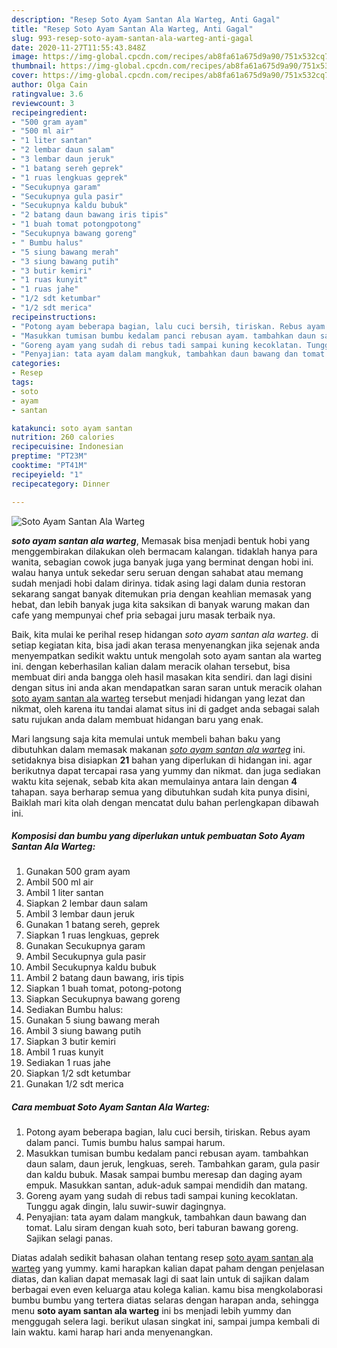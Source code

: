 ```yaml
---
description: "Resep Soto Ayam Santan Ala Warteg, Anti Gagal"
title: "Resep Soto Ayam Santan Ala Warteg, Anti Gagal"
slug: 993-resep-soto-ayam-santan-ala-warteg-anti-gagal
date: 2020-11-27T11:55:43.848Z
image: https://img-global.cpcdn.com/recipes/ab8fa61a675d9a90/751x532cq70/soto-ayam-santan-ala-warteg-foto-resep-utama.jpg
thumbnail: https://img-global.cpcdn.com/recipes/ab8fa61a675d9a90/751x532cq70/soto-ayam-santan-ala-warteg-foto-resep-utama.jpg
cover: https://img-global.cpcdn.com/recipes/ab8fa61a675d9a90/751x532cq70/soto-ayam-santan-ala-warteg-foto-resep-utama.jpg
author: Olga Cain
ratingvalue: 3.6
reviewcount: 3
recipeingredient:
- "500 gram ayam"
- "500 ml air"
- "1 liter santan"
- "2 lembar daun salam"
- "3 lembar daun jeruk"
- "1 batang sereh geprek"
- "1 ruas lengkuas geprek"
- "Secukupnya garam"
- "Secukupnya gula pasir"
- "Secukupnya kaldu bubuk"
- "2 batang daun bawang iris tipis"
- "1 buah tomat potongpotong"
- "Secukupnya bawang goreng"
- " Bumbu halus"
- "5 siung bawang merah"
- "3 siung bawang putih"
- "3 butir kemiri"
- "1 ruas kunyit"
- "1 ruas jahe"
- "1/2 sdt ketumbar"
- "1/2 sdt merica"
recipeinstructions:
- "Potong ayam beberapa bagian, lalu cuci bersih, tiriskan. Rebus ayam dalam panci. Tumis bumbu halus sampai harum."
- "Masukkan tumisan bumbu kedalam panci rebusan ayam. tambahkan daun salam, daun jeruk, lengkuas, sereh. Tambahkan garam, gula pasir dan kaldu bubuk. Masak sampai bumbu meresap dan daging ayam empuk. Masukkan santan, aduk-aduk sampai mendidih dan matang."
- "Goreng ayam yang sudah di rebus tadi sampai kuning kecoklatan. Tunggu agak dingin, lalu suwir-suwir dagingnya."
- "Penyajian: tata ayam dalam mangkuk, tambahkan daun bawang dan tomat. Lalu siram dengan kuah soto, beri taburan bawang goreng. Sajikan selagi panas."
categories:
- Resep
tags:
- soto
- ayam
- santan

katakunci: soto ayam santan 
nutrition: 260 calories
recipecuisine: Indonesian
preptime: "PT23M"
cooktime: "PT41M"
recipeyield: "1"
recipecategory: Dinner

---
```



![Soto Ayam Santan Ala Warteg](https://img-global.cpcdn.com/recipes/ab8fa61a675d9a90/751x532cq70/soto-ayam-santan-ala-warteg-foto-resep-utama.jpg)

<b><i>soto ayam santan ala warteg</i></b>, Memasak bisa menjadi bentuk hobi yang menggembirakan dilakukan oleh bermacam kalangan. tidaklah hanya para wanita, sebagian cowok juga banyak juga yang berminat dengan hobi ini. walau hanya untuk sekedar seru seruan dengan sahabat atau memang sudah menjadi hobi dalam dirinya. tidak asing lagi dalam dunia restoran sekarang sangat banyak ditemukan pria dengan keahlian memasak yang hebat, dan lebih banyak juga kita saksikan di banyak warung makan dan cafe yang mempunyai chef pria sebagai juru masak terbaik nya.



Baik, kita mulai ke perihal resep hidangan <i>soto ayam santan ala warteg</i>. di setiap kegiatan kita, bisa jadi akan terasa menyenangkan jika sejenak anda menyempatkan sedikit waktu untuk mengolah soto ayam santan ala warteg ini. dengan keberhasilan kalian dalam meracik olahan tersebut, bisa membuat diri anda bangga oleh hasil masakan kita sendiri. dan lagi disini dengan situs ini anda akan mendapatkan saran saran untuk meracik olahan <u>soto ayam santan ala warteg</u> tersebut menjadi hidangan yang lezat dan nikmat, oleh karena itu tandai alamat situs ini di gadget anda sebagai salah satu rujukan anda dalam membuat hidangan baru yang enak.


Mari langsung saja kita memulai untuk membeli bahan baku yang dibutuhkan dalam memasak makanan <u><i>soto ayam santan ala warteg</i></u> ini. setidaknya bisa disiapkan <b>21</b> bahan yang diperlukan di hidangan ini. agar berikutnya dapat tercapai rasa yang yummy dan nikmat. dan juga sediakan waktu kita sejenak, sebab kita akan memulainya antara lain dengan <b>4</b> tahapan. saya berharap semua yang dibutuhkan sudah kita punya disini, Baiklah mari kita olah dengan mencatat dulu bahan perlengkapan dibawah ini.

<!--inarticleads1-->

##### Komposisi dan bumbu yang diperlukan untuk pembuatan Soto Ayam Santan Ala Warteg:

1. Gunakan 500 gram ayam
1. Ambil 500 ml air
1. Ambil 1 liter santan
1. Siapkan 2 lembar daun salam
1. Ambil 3 lembar daun jeruk
1. Gunakan 1 batang sereh, geprek
1. Siapkan 1 ruas lengkuas, geprek
1. Gunakan Secukupnya garam
1. Ambil Secukupnya gula pasir
1. Ambil Secukupnya kaldu bubuk
1. Ambil 2 batang daun bawang, iris tipis
1. Siapkan 1 buah tomat, potong-potong
1. Siapkan Secukupnya bawang goreng
1. Sediakan  Bumbu halus:
1. Gunakan 5 siung bawang merah
1. Ambil 3 siung bawang putih
1. Siapkan 3 butir kemiri
1. Ambil 1 ruas kunyit
1. Sediakan 1 ruas jahe
1. Siapkan 1/2 sdt ketumbar
1. Gunakan 1/2 sdt merica




<!--inarticleads2-->

##### Cara membuat Soto Ayam Santan Ala Warteg:

1. Potong ayam beberapa bagian, lalu cuci bersih, tiriskan. Rebus ayam dalam panci. Tumis bumbu halus sampai harum.
1. Masukkan tumisan bumbu kedalam panci rebusan ayam. tambahkan daun salam, daun jeruk, lengkuas, sereh. Tambahkan garam, gula pasir dan kaldu bubuk. Masak sampai bumbu meresap dan daging ayam empuk. Masukkan santan, aduk-aduk sampai mendidih dan matang.
1. Goreng ayam yang sudah di rebus tadi sampai kuning kecoklatan. Tunggu agak dingin, lalu suwir-suwir dagingnya.
1. Penyajian: tata ayam dalam mangkuk, tambahkan daun bawang dan tomat. Lalu siram dengan kuah soto, beri taburan bawang goreng. Sajikan selagi panas.




Diatas adalah sedikit bahasan olahan tentang resep <u>soto ayam santan ala warteg</u> yang yummy. kami harapkan kalian dapat paham dengan penjelasan diatas, dan kalian dapat memasak lagi di saat lain untuk di sajikan dalam berbagai even even keluarga atau kolega kalian. kamu bisa mengkolaborasi bumbu bumbu yang tertera diatas selaras dengan harapan anda, sehingga menu <b>soto ayam santan ala warteg</b> ini bs menjadi lebih yummy dan menggugah selera lagi. berikut ulasan singkat ini, sampai jumpa kembali di lain waktu. kami harap hari anda menyenangkan.
